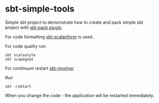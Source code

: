 # sbt-simple-tools

Simple sbt project to demonstrate how to create and pack simple sbt project with [sbt-pack plugin](https://github.com/xerial/sbt-pack).

For code formatting [sbt-scalariform](https://github.com/sbt/sbt-scalariform) is used.

For code quality run:

```
sbt scalastyle
sbt scapegoat
```

For continuum restart [sbt-revolver](https://github.com/spray/sbt-revolver)

Run
```
sbt ~reStart
```
When you change the code - the application will be restarted immediately.